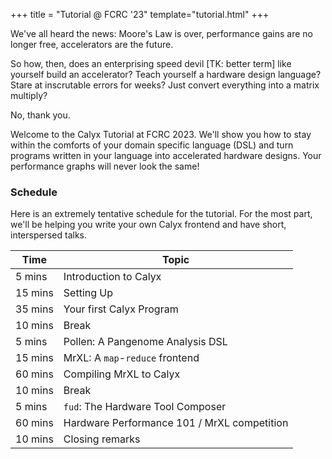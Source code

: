 +++
title = "Tutorial @ FCRC '23"
template="tutorial.html"
+++

We've all heard the news: Moore's Law is over, performance gains are no longer free, accelerators are the future.

So how, then, does an enterprising speed devil [TK: better term] like yourself build an accelerator?
Teach yourself a hardware design language?
Stare at inscrutable errors for weeks?
Just convert everything into a matrix multiply?

No, thank you.

Welcome to the Calyx Tutorial at FCRC 2023.
We'll show you how to stay within the comforts of your domain specific language (DSL) and turn programs written in your language into accelerated hardware designs.
Your performance graphs will never look the same!


### Schedule

Here is an extremely tentative schedule for the tutorial.
For the most part, we'll be helping you write your own Calyx frontend and have short, interspersed talks.

| Time | Topic |
| ---- | ----- |
| 5 mins | Introduction to Calyx |
| 15 mins | Setting Up |
| 35 mins | Your first Calyx Program |
| 10 mins | Break |
| 5 mins | Pollen: A Pangenome Analysis DSL |
| 15 mins | MrXL: A `map`-`reduce` frontend |
| 60 mins | Compiling MrXL to Calyx |
| 10 mins | Break |
| 5 mins | `fud`: The Hardware Tool Composer |
| 60 mins | Hardware Performance 101 / MrXL competition |
| 10 mins | Closing remarks |